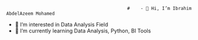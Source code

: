                                                  #    - 👋 Hi, I’m Ibrahim AbdelAzeem Mohamed
- 👀 I’m interested in Data Analysis Field
- 🌱 I’m currently learning Data Analysis, Python, BI Tools


<!---
Ibrahim2109/Ibrahim2109 is a ✨ special ✨ repository because its `README.md` (this file) appears on your GitHub profile.
You can click the Preview link to take a look at your changes.
--->
